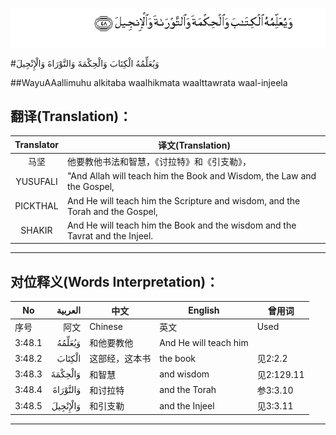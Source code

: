 ![003:048](images/003_048.gif)

#وَيُعَلِّمُهُ الْكِتَابَ وَالْحِكْمَةَ وَالتَّوْرَاةَ وَالْإِنْجِيلَ 

##WayuAAallimuhu alkitaba waalhikmata waalttawrata waal-injeela 

## 翻译(Translation)：

| Translator | 译文(Translation)                                            |
| :--------: | ------------------------------------------------------------ |
|    马坚    | 他要教他书法和智慧，《讨拉特》和《引支勒》，                 |
|  YUSUFALI  | "And Allah will teach him the Book and Wisdom, the Law and the Gospel, |
|  PICKTHAL  | And He will teach him the Scripture and wisdom, and the Torah and the Gospel, |
|   SHAKIR   | And He will teach him the Book and the wisdom and the Tavrat and the Injeel. |

---

## 对位释义(Words Interpretation)：

| No   | العربية | 中文    | English | 曾用词 |
| ---- | ------: | ------- | ------- | ------ |
| 序号 |    阿文 | Chinese | 英文    | Used   |
| 3:48.1 | وَيُعَلِّمُهُ   | 和他要教他     | And He will teach him |            |
| 3:48.2 | الْكِتَابَ   | 这部经，这本书 | the book              | 见2:2.2    |
| 3:48.3 | وَالْحِكْمَةَ  | 和智慧         | and wisdom            | 见2:129.11 |
| 3:48.4 | وَالتَّوْرَاةَ | 和讨拉特       | and the Torah         | 参3:3.10   |
| 3:48.5 | وَالْإِنْجِيلَ | 和引支勒       | and the Injeel        | 见3:3.11   |

---
